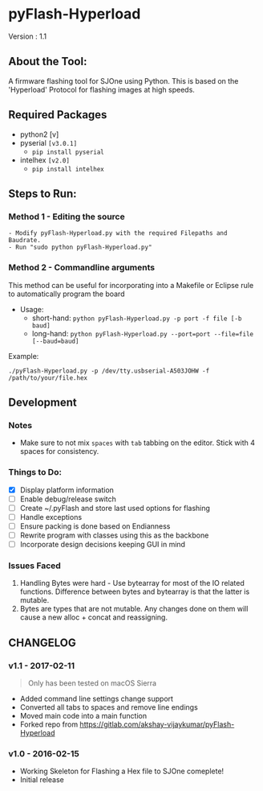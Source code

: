 # pyFlash-Hyperload
Version : 1.1

## About the Tool:
A firmware flashing tool for SJOne using Python. This is based on the 'Hyperload' Protocol for flashing images at high speeds.

## Required Packages

* python2   [v]
* pyserial `[v3.0.1]`
    - `pip install pyserial`
* intelhex `[v2.0]`
    - `pip install intelhex`

## Steps to Run:
### Method 1 - Editing the source
	- Modify pyFlash-Hyperload.py with the required Filepaths and Baudrate.
	- Run "sudo python pyFlash-Hyperload.py"

### Method 2 - Commandline arguments
This method can be useful for incorporating into a Makefile or Eclipse rule to automatically program the board

* Usage: 
    - short-hand: `python pyFlash-Hyperload.py -p port -f file [-b baud]`
    - long-hand: `python pyFlash-Hyperload.py --port=port --file=file [--baud=baud]`


Example:
```
./pyFlash-Hyperload.py -p /dev/tty.usbserial-A503JOHW -f /path/to/your/file.hex
```


## Development

### Notes

* Make sure to not mix `spaces` with `tab` tabbing on the editor. Stick with 4 spaces for consistency.

### Things to Do:

- [x] Display platform information
- [ ] Enable debug/release switch
- [ ] Create ~/.pyFlash and store last used options for flashing
- [ ] Handle exceptions
- [ ] Ensure packing is done based on Endianness
- [ ] Rewrite program with classes using this as the backbone
- [ ] Incorporate design decisions keeping GUI in mind

### Issues Faced
1. Handling Bytes were hard - Use bytearray for most of the IO related functions. Difference between bytes and bytearray is that the latter is mutable. 
2. Bytes are types that are not mutable. Any changes done on them will cause a new alloc + concat and reassigning.

## CHANGELOG
### v1.1 - 2017-02-11
> Only has been tested on macOS Sierra

* Added command line settings change support
* Converted all tabs to spaces and remove line endings
* Moved main code into a main function 
* Forked repo from https://gitlab.com/akshay-vijaykumar/pyFlash-Hyperload

### v1.0 - 2016-02-15
* Working Skeleton for Flashing a Hex file to SJOne comeplete!
* Initial release
